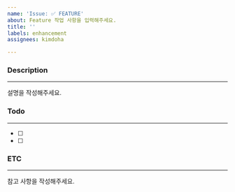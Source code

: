 ```yaml
---
name: 'Issue: ✅ FEATURE'
about: Feature 작업 사항을 입력해주세요.
title: ''
labels: enhancement
assignees: kimdoha

---
```


### Description
---
설명을 작성해주세요.

### Todo
---
- [  ]
- [  ]

### ETC
---
참고 사항을 작성해주세요.
